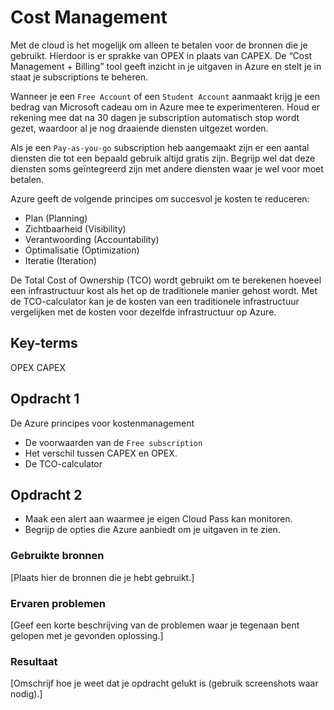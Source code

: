 # Cost Management
Met de cloud is het mogelijk om alleen te betalen voor de bronnen die je gebruikt. Hierdoor is er sprakke van OPEX in plaats van CAPEX.
De “Cost Management + Billing” tool geeft inzicht in je uitgaven in Azure en stelt je in staat je subscriptions te beheren.

Wanneer je een `Free Account` of een `Student Account` aanmaakt krijg je een bedrag van Microsoft cadeau om in Azure mee te experimenteren. Houd er rekening mee dat na 30 dagen je subscription automatisch stop wordt gezet, waardoor al je nog draaiende diensten uitgezet worden.

Als je een `Pay-as-you-go` subscription heb aangemaakt zijn er een aantal diensten die tot een bepaald gebruik altijd gratis zijn. Begrijp wel dat deze diensten soms geïntegreerd zijn met andere diensten waar je wel voor moet betalen. 

Azure geeft de volgende principes om succesvol je kosten te reduceren:
-	Plan (Planning)
-	Zichtbaarheid (Visibility)
-	Verantwoording (Accountability)
-	Optimalisatie (Optimization)
-	Iteratie (Iteration)

De Total Cost of Ownership (TCO) wordt gebruikt om te berekenen hoeveel een infrastructuur kost als het op de traditionele manier gehost wordt. Met de TCO-calculator kan je de kosten van een traditionele infrastructuur vergelijken met de kosten voor dezelfde infrastructuur op Azure.


## Key-terms
OPEX
CAPEX

## Opdracht 1
De Azure principes voor kostenmanagement
- De voorwaarden van de `Free subscription`
- Het verschil tussen CAPEX en OPEX.
- De TCO-calculator  

## Opdracht 2
- Maak een alert aan waarmee je eigen Cloud Pass kan monitoren.
- Begrijp de opties die Azure aanbiedt om je uitgaven in
te zien.  

### Gebruikte bronnen
[Plaats hier de bronnen die je hebt gebruikt.]

### Ervaren problemen
[Geef een korte beschrijving van de problemen waar je tegenaan bent gelopen met je gevonden oplossing.]

### Resultaat
[Omschrijf hoe je weet dat je opdracht gelukt is (gebruik screenshots waar nodig).]
